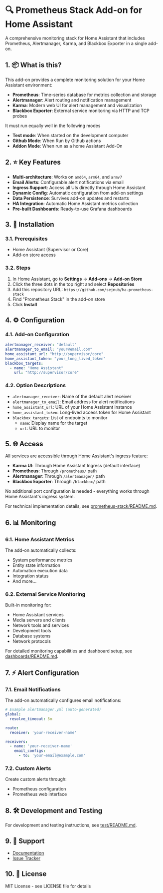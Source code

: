 # 🔍 Prometheus Stack Add-on for Home Assistant

A comprehensive monitoring stack for Home Assistant that includes Prometheus, Alertmanager, Karma, and Blackbox Exporter in a single add-on.




## 1. 📦 What is this?

This add-on provides a complete monitoring solution for your Home Assistant environment:

- **Prometheus**: Time-series database for metrics collection and storage
- **Alertmanager**: Alert routing and notification management
- **Karma**: Modern web UI for alert management and visualization
- **Blackbox Exporter**: External service monitoring via HTTP and TCP probes

It must run equally well in the following modes

- **Test mode**: When started on the development computer
- **Github Mode**: When Run by Github actions
- **Addon Mode**: When run as a home Assistant Add-On

## 2. ⭐ Key Features

- **Multi-architecture**: Works on `amd64`, `arm64`, and `armv7`
- **Email Alerts**: Configurable alert notifications via email
- **Ingress Support**: Access all UIs directly through Home Assistant
- **Dynamic Config**: Automatic configuration from add-on settings
- **Data Persistence**: Survives add-on updates and restarts
- **HA Integration**: Automatic Home Assistant metrics collection
- **Pre-built Dashboards**: Ready-to-use Grafana dashboards

## 3. 🚀 Installation

### 3.1. Prerequisites
- Home Assistant (Supervisor or Core)
- Add-on store access

### 3.2. Steps
1. In Home Assistant, go to **Settings** → **Add-ons** → **Add-on Store**
2. Click the three dots in the top right and select **Repositories**
3. Add this repository URL: `https://github.com/sejnub/ha-prometheus-stack`
4. Find "Prometheus Stack" in the add-on store
5. Click **Install**

## 4. ⚙️ Configuration

### 4.1. Add-on Configuration

```yaml
alertmanager_receiver: "default"
alertmanager_to_email: "your@email.com"
home_assistant_url: "http://supervisor/core"
home_assistant_token: "your_long_lived_token"
blackbox_targets:
  - name: "Home Assistant"
    url: "http://supervisor/core"
```

### 4.2. Option Descriptions

- `alertmanager_receiver`: Name of the default alert receiver
- `alertmanager_to_email`: Email address for alert notifications
- `home_assistant_url`: URL of your Home Assistant instance
- `home_assistant_token`: Long-lived access token for Home Assistant
- `blackbox_targets`: List of endpoints to monitor
  - `name`: Display name for the target
  - `url`: URL to monitor

## 5. 🌐 Access

All services are accessible through Home Assistant's ingress feature:

- **Karma UI**: Through Home Assistant Ingress (default interface)
- **Prometheus**: Through `/prometheus/` path
- **Alertmanager**: Through `/alertmanager/` path
- **Blackbox Exporter**: Through `/blackbox/` path

No additional port configuration is needed - everything works through Home Assistant's ingress system.

For technical implementation details, see [prometheus-stack/README.md](prometheus-stack/README.md).

## 6. 📊 Monitoring

### 6.1. Home Assistant Metrics
The add-on automatically collects:
- System performance metrics
- Entity state information
- Automation execution data
- Integration status
- And more...

### 6.2. External Service Monitoring
Built-in monitoring for:
- Home Assistant services
- Media servers and clients
- Network tools and services
- Development tools
- Database systems
- Network protocols

For detailed monitoring capabilities and dashboard setup, see [dashboards/README.md](dashboards/README.md).

## 7. ⚡ Alert Configuration

### 7.1. Email Notifications
The add-on automatically configures email notifications:

```yaml
# Example alertmanager.yml (auto-generated)
global:
  resolve_timeout: 5m

route:
  receiver: 'your-receiver-name'

receivers:
  - name: 'your-receiver-name'
    email_configs:
      - to: 'your-email@example.com'
```

### 7.2. Custom Alerts
Create custom alerts through:
- Prometheus configuration
- Prometheus web interface

## 8. 🛠️ Development and Testing

For development and testing instructions, see [test/README.md](test/README.md).

## 9. 💬 Support

- [Documentation](https://github.com/sejnub/ha-prometheus-stack/wiki)
- [Issue Tracker](https://github.com/sejnub/ha-prometheus-stack/issues)

## 10. 📄 License

MIT License - see LICENSE file for details 